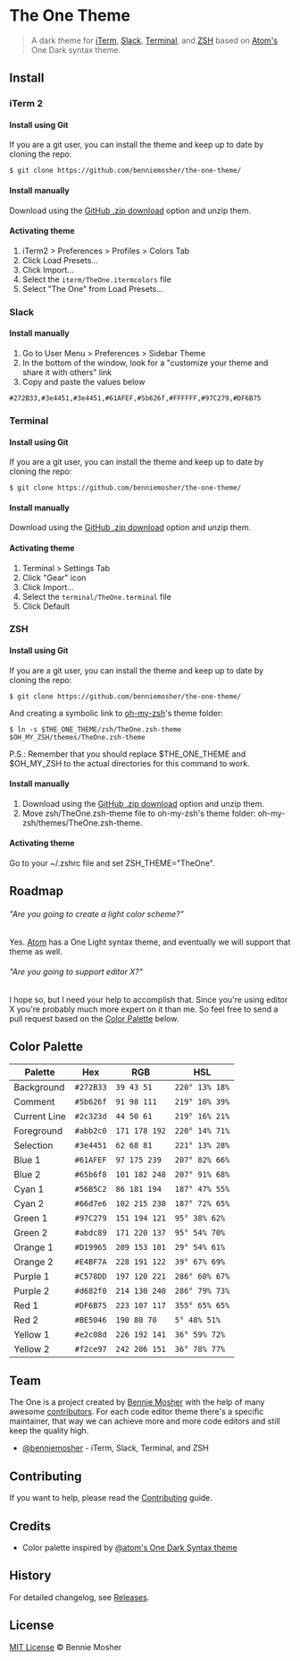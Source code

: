 # The One Theme

> A dark theme for [iTerm](http://www.iterm2.com/), [Slack](http://slack.com/), [Terminal](https://en.wikipedia.org/wiki/Terminal_%28OS_X%29), and [ZSH](http://www.zsh.org/) based on [Atom's](http://atom.io/) One Dark syntax theme.

## Install

### iTerm 2

#### Install using Git

If you are a git user, you can install the theme and keep up to date by cloning the repo:

```
$ git clone https://github.com/benniemosher/the-one-theme/
```

#### Install manually

Download using the [GitHub .zip download](https://github.com/benniemosher/the-one-theme/archive/master.zip) option and unzip them.

#### Activating theme

1. iTerm2 > Preferences > Profiles > Colors Tab
1. Click Load Presets...
1. Click Import...
1. Select the `iterm/TheOne.itermcolors` file
1. Select "The One" from Load Presets...

### Slack

#### Install manually

1. Go to User Menu > Preferences > Sidebar Theme
1. In the bottom of the window, look for a "customize your theme and share it with others" link
1. Copy and paste the values below

```
#272B33,#3e4451,#3e4451,#61AFEF,#5b626f,#FFFFFF,#97C279,#DF6B75
```

### Terminal

#### Install using Git

If you are a git user, you can install the theme and keep up to date by cloning the repo:

```
$ git clone https://github.com/benniemosher/the-one-theme/
```

#### Install manually

Download using the [GitHub .zip download](https://github.com/benniemosher/the-one-theme/archive/master.zip) option and unzip them.

#### Activating theme

1. Terminal > Settings Tab
1. Click "Gear" icon
1. Click Import...
1. Select the `terminal/TheOne.terminal` file
1. Click Default

### ZSH

#### Install using Git

If you are a git user, you can install the theme and keep up to date by cloning the repo:

```
$ git clone https://github.com/benniemosher/the-one-theme/
```

And creating a symbolic link to [oh-my-zsh](https://github.com/robbyrussell/oh-my-zsh/)'s theme folder:

```
$ ln -s $THE_ONE_THEME/zsh/TheOne.zsh-theme $OH_MY_ZSH/themes/TheOne.zsh-theme
```

P.S.: Remember that you should replace $THE_ONE_THEME and $OH_MY_ZSH to the actual directories for this command to work.

#### Install manually

1. Download using the [GitHub .zip download](https://github.com/benniemosher/the-one-theme/archive/master.zip) option and unzip them.
1. Move zsh/TheOne.zsh-theme file to oh-my-zsh's theme folder: oh-my-zsh/themes/TheOne.zsh-theme.

#### Activating theme

Go to your ~/.zshrc file and set ZSH_THEME="TheOne".

## Roadmap

###### "Are you going to create a light color scheme?"

Yes. [Atom](http://atom.io/) has a One Light syntax theme, and eventually we will support that theme as well.

###### "Are you going to support editor X?"

I hope so, but I need your help to accomplish that. Since you're using editor X you're probably much more expert on it than me. So feel free to send a pull request based on the [Color Palette](#color-palette) below.

## Color Palette

Palette      | Hex       | RGB           | HSL
---          | ---       | ---           | ---
Background   | `#272B33` | `39 43 51`    | `220° 13% 18%`
Comment      | `#5b626f` | `91 98 111`   | `219° 10% 39%`
Current Line | `#2c323d` | `44 50 61`    | `219° 16% 21%`
Foreground   | `#abb2c0` | `171 178 192` | `220° 14% 71%`
Selection    | `#3e4451` | `62 68 81`    | `221° 13% 28%`
Blue 1       | `#61AFEF` | `97 175 239`  | `207° 82% 66%`
Blue 2       | `#65b6f8` | `101 182 248` | `207° 91% 68%`
Cyan 1       | `#56B5C2` | `86 181 194`  | `187° 47% 55%`
Cyan 2       | `#66d7e6` | `102 215 230` | `187° 72% 65%`
Green 1      | `#97C279` | `151 194 121` | `95° 38% 62%`
Green 2      | `#abdc89` | `171 220 137` | `95° 54% 70%`
Orange 1     | `#D19965` | `209 153 101` | `29° 54% 61%`
Orange 2     | `#E4BF7A` | `228 191 122` | `39° 67% 69%`
Purple 1     | `#C578DD` | `197 120 221` | `286° 60% 67%`
Purple 2     | `#d682f0` | `214 130 240` | `286° 79% 73%`
Red 1        | `#DF6B75` | `223 107 117` | `355° 65% 65%`
Red 2        | `#BE5046` | `190 80 70`   | `5° 48% 51%`
Yellow 1     | `#e2c08d` | `226 192 141` | `36° 59% 72%`
Yellow 2     | `#f2ce97` | `242 206 151` | `36° 78% 77%`

## Team

The One is a project created by [Bennie Mosher](https://github.com/benniemosher/) with the help of many awesome [contributors](https://github.com/benniemosher/the-one-theme/graphs/contributors). For each code editor theme there's a specific maintainer, that way we can achieve more and more code editors and still keep the quality high.

* [@benniemosher](https://github.com/bennieomsher/) - iTerm, Slack, Terminal, and ZSH

## Contributing

If you want to help, please read the [Contributing](https://github.com/benniemosher/the-one-theme/blob/master/CONTRIBUTING.md) guide.

## Credits

* Color palette inspired by [@atom's One Dark Syntax theme](https://github.com/atom/one-dark-syntax)

## History

For detailed changelog, see [Releases](https://github.com/benniemosher/the-one-theme/releases).

## License

[MIT License](http://benniemosher.mit-license.org) © Bennie Mosher
